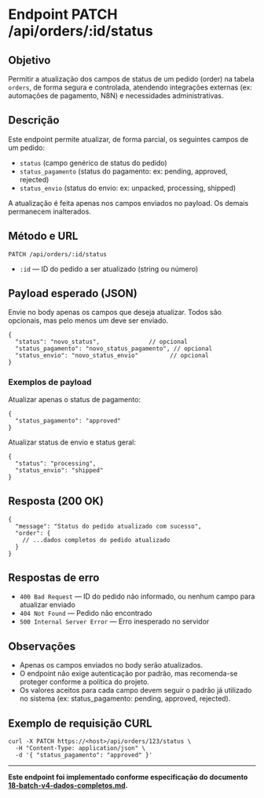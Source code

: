 # Endpoint PATCH /api/orders/:id/status

## Objetivo

Permitir a atualização dos campos de status de um pedido (order) na tabela `orders`, de forma segura e controlada, atendendo integrações externas (ex: automações de pagamento, N8N) e necessidades administrativas.

## Descrição

Este endpoint permite atualizar, de forma parcial, os seguintes campos de um pedido:
- `status` (campo genérico de status do pedido)
- `status_pagamento` (status do pagamento: ex: pending, approved, rejected)
- `status_envio` (status do envio: ex: unpacked, processing, shipped)

A atualização é feita apenas nos campos enviados no payload. Os demais permanecem inalterados.

## Método e URL

```
PATCH /api/orders/:id/status
```

- `:id` — ID do pedido a ser atualizado (string ou número)

## Payload esperado (JSON)

Envie no body apenas os campos que deseja atualizar. Todos são opcionais, mas pelo menos um deve ser enviado.

```
{
  "status": "novo_status",              // opcional
  "status_pagamento": "novo_status_pagamento", // opcional
  "status_envio": "novo_status_envio"         // opcional
}
```

### Exemplos de payload

Atualizar apenas o status de pagamento:
```
{
  "status_pagamento": "approved"
}
```

Atualizar status de envio e status geral:
```
{
  "status": "processing",
  "status_envio": "shipped"
}
```

## Resposta (200 OK)

```
{
  "message": "Status do pedido atualizado com sucesso",
  "order": {
    // ...dados completos do pedido atualizado
  }
}
```

## Respostas de erro

- `400 Bad Request` — ID do pedido não informado, ou nenhum campo para atualizar enviado
- `404 Not Found` — Pedido não encontrado
- `500 Internal Server Error` — Erro inesperado no servidor

## Observações

- Apenas os campos enviados no body serão atualizados.
- O endpoint não exige autenticação por padrão, mas recomenda-se proteger conforme a política do projeto.
- Os valores aceitos para cada campo devem seguir o padrão já utilizado no sistema (ex: status_pagamento: pending, approved, rejected).

## Exemplo de requisição CURL

```
curl -X PATCH https://<host>/api/orders/123/status \
  -H "Content-Type: application/json" \
  -d '{ "status_pagamento": "approved" }'
```

---

**Este endpoint foi implementado conforme especificação do documento [18-batch-v4-dados-completos.md](18-batch-v4-dados-completos.md).** 